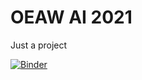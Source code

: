 # OEAW AI 2021

Just a project

[![Binder](https://mybinder.org/badge_logo.svg)](https://mybinder.org/v2/gh/carlonim/oeawss21/master?urlpath=voila%2Frender%2Fwebapp.ipynb)